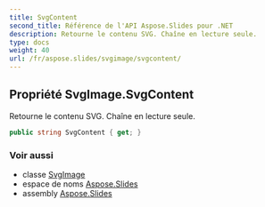 ```yaml
---
title: SvgContent
second_title: Référence de l'API Aspose.Slides pour .NET
description: Retourne le contenu SVG. Chaîne en lecture seule.
type: docs
weight: 40
url: /fr/aspose.slides/svgimage/svgcontent/
---
```


## Propriété SvgImage.SvgContent

Retourne le contenu SVG. Chaîne en lecture seule.

```csharp
public string SvgContent { get; }
```

### Voir aussi

* classe [SvgImage](../../svgimage)
* espace de noms [Aspose.Slides](../../svgimage)
* assembly [Aspose.Slides](../../../)

<!-- NE PAS ÉDITER : généré par xmldocmd pour Aspose.Slides.dll -->